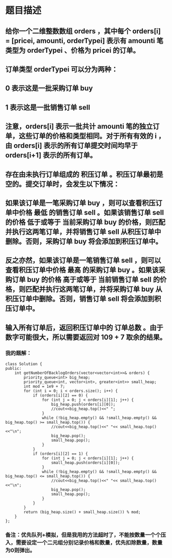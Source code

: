 # 题目描述
## 给你一个二维整数数组 orders ，其中每个 orders[i] = [pricei, amounti, orderTypei] 表示有 amounti 笔类型为 orderTypei 、价格为 pricei 的订单。
## 订单类型 orderTypei 可以分为两种：
## 0 表示这是一批采购订单 buy
## 1 表示这是一批销售订单 sell
## 注意，orders[i] 表示一批共计 amounti 笔的独立订单，这些订单的价格和类型相同。对于所有有效的 i ，由 orders[i] 表示的所有订单提交时间均早于 orders[i+1] 表示的所有订单。
## 存在由未执行订单组成的 积压订单 。积压订单最初是空的。提交订单时，会发生以下情况：
## 如果该订单是一笔采购订单 buy ，则可以查看积压订单中价格 最低 的销售订单 sell 。如果该销售订单 sell 的价格 低于或等于 当前采购订单 buy 的价格，则匹配并执行这两笔订单，并将销售订单 sell 从积压订单中删除。否则，采购订单 buy 将会添加到积压订单中。
## 反之亦然，如果该订单是一笔销售订单 sell ，则可以查看积压订单中价格 最高 的采购订单 buy 。如果该采购订单 buy 的价格 高于或等于 当前销售订单 sell 的价格，则匹配并执行这两笔订单，并将采购订单 buy 从积压订单中删除。否则，销售订单 sell 将会添加到积压订单中。
## 输入所有订单后，返回积压订单中的 订单总数 。由于数字可能很大，所以需要返回对 109 + 7 取余的结果。
### 我的题解：
```
class Solution {
public:
    int getNumberOfBacklogOrders(vector<vector<int>>& orders) {
        priority_queue<int> big_heap;
        priority_queue<int, vector<int>, greater<int>> small_heap;
        int mod = 1e9 + 7;
        for (int i = 0; i < orders.size(); i++) {
            if (orders[i][2] == 0) {
                for (int j = 0; j < orders[i][1]; j++) {
                    big_heap.push(orders[i][0]);
                    //cout<<big_heap.top()<<" ";
                }
                while (!big_heap.empty() && !small_heap.empty() && big_heap.top() >= small_heap.top()) {
                    //cout<<big_heap.top()<<" "<< small_heap.top()<<"\n";
                    big_heap.pop();
                    small_heap.pop();
                }
            }              
            if (orders[i][2] == 1) {
                for (int j = 0; j < orders[i][1]; j++) {
                    small_heap.push(orders[i][0]);
                }
                while (!big_heap.empty() && !small_heap.empty() && big_heap.top() <= small_heap.top()) {
                    //cout<<big_heap.top()<<" "<< small_heap.top()<<"\n";
                    big_heap.pop();
                    small_heap.pop();
                }
            }
        }
        return (big_heap.size() + small_heap.size()) % mod;
    }
};
```
### **备注**：优先队列+模拟，但是我用的方法超时了，不能按数量一个个压入，需要设定一个二元组分别记录价格和数量，优先扣除数量，数量为0则弹出。